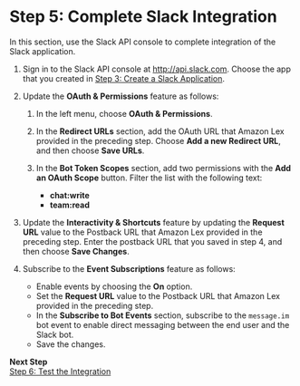 # Step 5: Complete Slack Integration<a name="slack-bot-back-in-slack-console"></a>

In this section, use the Slack API console to complete integration of the Slack application\.

1. Sign in to the Slack API console at [http://api\.slack\.com](http://api.slack.com)\. Choose the app that you created in [Step 3: Create a Slack Application](slack-bot-assoc-create-app.md)\.

1. Update the **OAuth & Permissions** feature as follows:

   1. In the left menu, choose **OAuth & Permissions**\.

   1. In the **Redirect URLs** section, add the OAuth URL that Amazon Lex provided in the preceding step\. Choose **Add a new Redirect URL**, and then choose **Save URLs**\.

   1. In the **Bot Token Scopes** section, add two permissions with the **Add an OAuth Scope** button\. Filter the list with the following text:
      + **chat:write**
      + **team:read**

1. Update the **Interactivity & Shortcuts** feature by updating the **Request URL** value to the Postback URL that Amazon Lex provided in the preceding step\. Enter the postback URL that you saved in step 4, and then choose **Save Changes**\.

1. Subscribe to the **Event Subscriptions** feature as follows:
   + Enable events by choosing the **On** option\.
   + Set the **Request URL** value to the Postback URL that Amazon Lex provided in the preceding step\. 
   + In the **Subscribe to Bot Events** section, subscribe to the `message.im` bot event to enable direct messaging between the end user and the Slack bot\.
   + Save the changes\.

**Next Step**  
[Step 6: Test the Integration ](slack-bot-test.md)